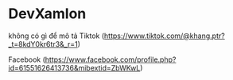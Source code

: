 # DevXamlon
không có gì để mô tả
Tiktok
(https://www.tiktok.com/@khang.ptr?_t=8kdY0kr6tr3&_r=1)

Facebook
(https://www.facebook.com/profile.php?id=61551626413736&mibextid=ZbWKwL)
